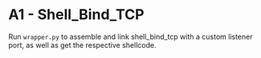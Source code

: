 # A1 - Shell_Bind_TCP

Run `wrapper.py` to assemble and link shell_bind_tcp with a custom listener port, as well as get the respective shellcode.

